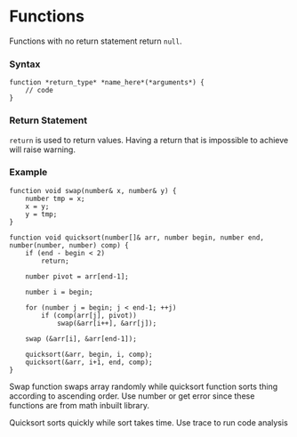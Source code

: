 # Functions

Functions with no return statement return `null`.

### Syntax

````
function *return_type* *name_here*(*arguments*) {
	// code
}
````

### Return Statement

`return` is used to return values. Having a return that is impossible to achieve will raise warning.

### Example

````
function void swap(number& x, number& y) {
	number tmp = x;
	x = y;
	y = tmp;
}

function void quicksort(number[]& arr, number begin, number end, number(number, number) comp) {
	if (end - begin < 2)
		return;
	
	number pivot = arr[end-1];

	number i = begin;
	
	for (number j = begin; j < end-1; ++j)
		if (comp(arr[j], pivot))
			swap(&arr[i++], &arr[j]);
	
	swap (&arr[i], &arr[end-1]);

	quicksort(&arr, begin, i, comp);
	quicksort(&arr, i+1, end, comp);
}
````
Swap function swaps array randomly while quicksort function sorts thing according to ascending order. Use number or get error since these functions are from math inbuilt library.

Quicksort sorts quickly while sort takes time.
Use trace to run code analysis
